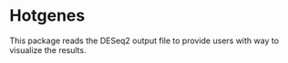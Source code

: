 # Hotgenes
This package reads the DESeq2 output file to provide users with way to visualize the results.
